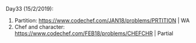 Day33 (15/2/2019): 

1. Partition: https://www.codechef.com/JAN18/problems/PRTITION | WA
2. Chef and character: https://www.codechef.com/FEB18/problems/CHEFCHR | Partial 